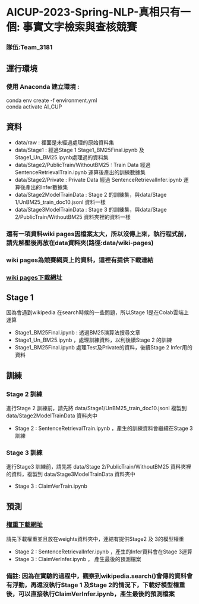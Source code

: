 # AICUP-2023-Spring-NLP-真相只有一個: 事實文字檢索與查核競賽   
### 隊伍:Team_3181 
## 運行環境  
### 使用 Anaconda 建立環境 :   
conda env create -f environment.yml  
conda activate AI_CUP  

## 資料  
- data/raw : 裡面是未經過處理的原始資料集  
- data/Stage1 : 經過Stage 1 Stage1_BM25Final.ipynb 及 Stage1_Un_BM25.ipynb處理過的資料集  
- data/Stage2/PublicTrain/WithoutBM25 : Train Data 經過 SentenceRetrievalTrain.ipynb 運算後產出的訓練數據集  
- data/Stage2/Private : Private Data 經過 SentenceRetrievalInfer.ipynb 運算後產出的Infer數據集  
- data/Stage2ModelTrainData : Stage 2 的訓練集，與data/Stage 1/UnBM25_train_doc10.jsonl 資料一樣  
- data/Stage3ModelTrainData : Stage 3 的訓練集，與data/Stage 2/PublicTrain/WithoutBM25 資料夾裡的資料一樣  
### 還有一項資料wiki pages因檔案太大，所以沒傳上來，執行程式前，請先解壓後再放在data資料夾(路徑:data/wiki-pages) 
### wiki pages為競賽網頁上的資料，這裡有提供下載連結  
### [wiki pages下載網址](https://drive.google.com/drive/folders/195FIG2ZCyI-VqZJtZLG3aHcJxQ13KjdI?usp=sharing)  
## Stage 1
因為會遇到wikipedia 在search時候的一些問題，所以Stage 1是在Colab雲端上運算  
- Stage1_BM25Final.ipynb : 透過BM25演算法搜尋文章  
- Stage1_Un_BM25.ipynb ，處理訓練資料，以利後續Stage 2 的訓練  
- Stage1_BM25Final.ipynb 處理Test及Private的資料，後續Stage 2 Infer用的資料
## 訓練 
### Stage 2 訓練
進行Stage 2 訓練前，請先將 data/Stage1/UnBM25_train_doc10.jsonl 複製到 data/Stage2ModelTrainData 資料夾中  
- Stage 2 : SentenceRetrievalTrain.ipynb ，產生的訓練資料會繼續在Stage 3訓練
### Stage 3 訓練
進行Stage3 訓練前，請先將 data/Stage 2/PublicTrain/WithoutBM25 資料夾裡的資料，複製到 data/Stage3ModelTrainData 資料夾中  
- Stage 3 : ClaimVerTrain.ipynb
## 預測  
### [權重下載網址](https://drive.google.com/drive/folders/1ejU6aEcdF7dcGH85tKRLN4wNgHPahtS0?usp=sharing)  
請先下載權重並且放在weights資料夾中，連結有提供Stage2 及 3的模型權重  
- Stage 2 : SentenceRetrievalInfer.ipynb  ，產生的Infer資料會在Stage 3運算  
- Stage 3 : ClaimVerInfer.ipynb  ， 產生最後的預測檔案  
### 備註: 因為在實驗的過程中，觀察到wikipedia.search()會傳的資料會有浮動，再還沒執行Stage 1 及Stage 2的情況下，下載好模型權重後，可以直接執行ClaimVerInfer.ipynb，產生最後的預測檔案  
